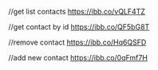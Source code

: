 //get list contacts
https://ibb.co/vQLF4TZ

//get contact by id
https://ibb.co/QF5bG8T

//remove contact
https://ibb.co/Hq6QSFD

//add new contact
https://ibb.co/0qFmf7H
